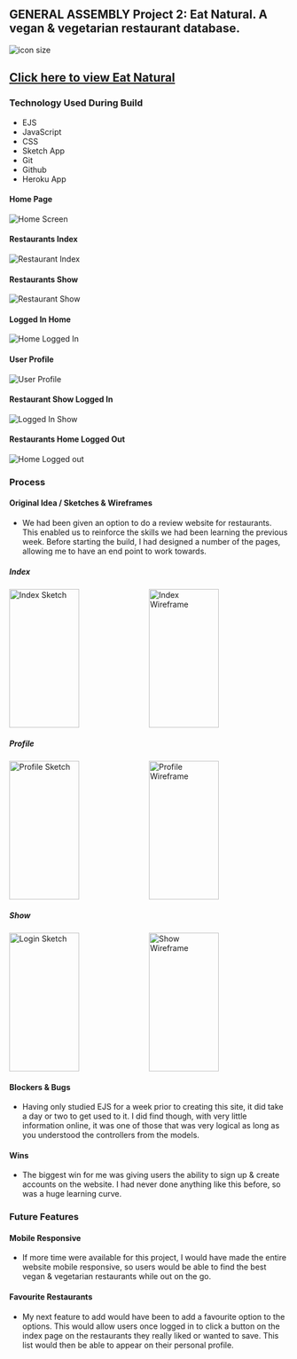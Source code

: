 ## GENERAL ASSEMBLY Project 2: Eat Natural. A vegan & vegetarian restaurant database.

![icon size](https://i.imgur.com/pSCIAnP.png)

## [Click here to view Eat Natural](https://maxproject2eatnatural.herokuapp.com/)

### Technology Used During Build
* EJS
* JavaScript
* CSS
* Sketch App
* Git
* Github
* Heroku App

#### Home Page

![Home Screen](./images/homescreen.png)
#### Restaurants Index
![Restaurant Index](./images/index.png)
#### Restaurants Show
![Restaurant Show](./images/show.png)
#### Logged In Home
![Home Logged In](./images/homeloggedin.png)
#### User Profile
![User Profile](./images/profile.png)
#### Restaurant Show Logged In
![Logged In Show](./images/showloggedin.png)
#### Restaurants Home Logged Out
![Home Logged out](./images/homeloggedout.png)


### Process

#### Original Idea / Sketches & Wireframes
- We had been given an option to do a review website for restaurants. This enabled us to reinforce the skills we had been learning the previous week. Before starting the build, I had designed a number of the pages, allowing me to have an end point to work towards.

##### Index
<div style="display: flex"><img height="250px" width="50%" alt="Index Sketch" src="./images/indexSketch.jpg" />
<img height="250px" width="50%" alt="Index Wireframe" src="./images/indexwireframe.jpg" /></div>

##### Profile
<div style="display: flex"><img height="250px" width="50%" alt="Profile Sketch" src="./images/profileSketch.jpg" />
<img height="250px" width="50%" alt="Profile Wireframe" src="./images/profilewireframe.jpg" /></div>

##### Show
<div style="display: flex"><img height="250px" width="50%" alt="Login Sketch" src="./images/showloggedinsketch.jpg" />
<img height="250px" width="50%" alt="Show Wireframe" src="./images/showwireframe.jpg" /></div>

#### Blockers & Bugs
- Having only studied EJS for a week prior to creating this site, it did take a day or two to get used to it. I did find though, with very little information online, it was one of those that was very logical as long as you understood the controllers from the models.

#### Wins
- The biggest win for me was giving users the ability to sign up & create accounts on the website. I had never done anything like this before, so was a huge learning curve.

### Future Features
#### Mobile Responsive
- If more time were available for this project, I would have made the entire website mobile responsive, so users would be able to find the best vegan & vegetarian restaurants while out on the go.

#### Favourite Restaurants
- My next feature to add would have been to add a favourite option to the options. This would allow users once logged in to click a button on the index page on the restaurants they really liked or wanted to save. This list would then be able to appear on their personal profile.
